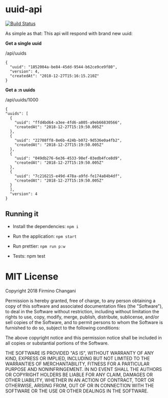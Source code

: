 # uuid-api

[![Build Status](https://travis-ci.com/flowck/uuid-api.svg?branch=master)](https://travis-ci.com/flowck/uuid-api)

As simple as that: This api will respond with brand new uuid:

**Get a single uuid**

/api/uuids


```
{
  "uuid": "1852004a-be84-45dd-9544-b62ce9ce9f80",
  "version": 4,
  "createdAt": "2018-12-27T15:16:15.210Z"
}
```

**Get a :n uuids**

/api/uuids/1000


```
{
"uuids": [
  {
    "uuid": "ffd4bd64-a3ee-4fd6-a805-a9eb66830566",
    "createdAt": "2018-12-27T15:19:50.005Z"
  },
  {
    "uuid": "22708ff8-8e6b-424b-b072-9d536e0a4fb2",
    "createdAt": "2018-12-27T15:19:50.005Z"
  },
  {
    "uuid": "049db276-6e36-4533-98ef-03edb4fce8d9",
    "createdAt": "2018-12-27T15:19:50.005Z"
  },
  {
    "uuid": "7c216215-e49d-478a-a9fd-fe174a84b4df",
    "createdAt": "2018-12-27T15:19:50.005Z"
  }
  ],
  "version": 4
}
```

## Running it

* Install the dependencies: ```npm i```

* Run the application: ```npm start```

* Run prettier: ```npm run p:w``` 

* Tests: npm test

# MIT License

Copyright 2018 Firmino Changani

Permission is hereby granted, free of charge, to any person obtaining a copy of this software and associated documentation files (the "Software"), to deal in the Software without restriction, including without limitation the rights to use, copy, modify, merge, publish, distribute, sublicense, and/or sell copies of the Software, and to permit persons to whom the Software is furnished to do so, subject to the following conditions:

The above copyright notice and this permission notice shall be included in all copies or substantial portions of the Software.

THE SOFTWARE IS PROVIDED "AS IS", WITHOUT WARRANTY OF ANY KIND, EXPRESS OR IMPLIED, INCLUDING BUT NOT LIMITED TO THE WARRANTIES OF MERCHANTABILITY, FITNESS FOR A PARTICULAR PURPOSE AND NONINFRINGEMENT. IN NO EVENT SHALL THE AUTHORS OR COPYRIGHT HOLDERS BE LIABLE FOR ANY CLAIM, DAMAGES OR OTHER LIABILITY, WHETHER IN AN ACTION OF CONTRACT, TORT OR OTHERWISE, ARISING FROM, OUT OF OR IN CONNECTION WITH THE SOFTWARE OR THE USE OR OTHER DEALINGS IN THE SOFTWARE.